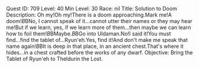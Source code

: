 Quest ID: 709
Level: 40
Min Level: 30
Race: nil
Title: Solution to Doom
Description: Oh my!Oh my!There is a doom approaching.Mark me!A doom!$B$BNo, I cannot speak of it...cannot utter their names or they may hear me!But if we learn, yes, if we learn more of them...then maybe we can learn how to foil them!$B$BMaybe.$B$BGo into Uldaman.No!I said it!You must find...find the tablet of...Ryun'eh.Yes, find it!And don't make me speak that name again!$B$BIt is deep in that place, in an ancient chest.That's where it hides...in a chest crafted before the works of any dwarf.
Objective: Bring the Tablet of Ryun'eh to Theldurin the Lost.
